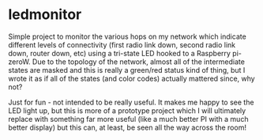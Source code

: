 # ledmonitor

Simple project to monitor the various hops on my network which indicate different levels of connectivity (first radio link down, second radio link down, router down, etc) using a tri-state LED hooked to a Raspberry pi-zeroW.  Due to the topology of the network, almost all of the intermediate states are masked and this
is really a green/red status kind of thing, but I wrote it as if all of the states (and color codes) actually mattered since, why not?

Just for fun - not intended to be really useful.  It makes me happy to see the LED light up, but this is more of a prototype project which I will ultimately
replace with something far more useful (like a much better PI with a much better display) but this can, at least, be seen all the way across the room!
